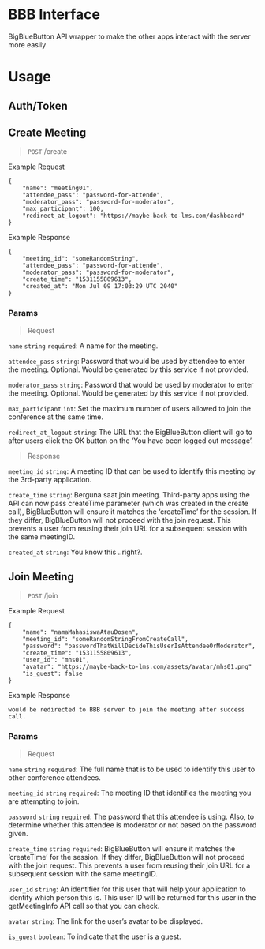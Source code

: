 # BBB Interface
BigBlueButton API wrapper to make the other apps interact with the server more easily

# Usage
## Auth/Token

## Create Meeting
> `POST` /create

Example Request
```
{
    "name": "meeting01",
    "attendee_pass": "password-for-attende",
    "moderator_pass": "password-for-moderator",
    "max_participant": 100,
    "redirect_at_logout": "https://maybe-back-to-lms.com/dashboard"
}
```
Example Response
```
{
    "meeting_id": "someRandomString",
    "attendee_pass": "password-for-attende",
    "moderator_pass": "password-for-moderator",
    "create_time": "1531155809613",
    "created_at": "Mon Jul 09 17:03:29 UTC 2040"
}
```
### Params
> Request

`name` `string` `required`: A name for the meeting.

`attendee_pass` `string`: Password that would be used by attendee to enter the meeting. Optional. Would be generated by this service if not provided.

`moderator_pass` `string`: Password that would be used by moderator to enter the meeting. Optional. Would be generated by this service if not provided.

`max_participant` `int`: Set the maximum number of users allowed to join the conference at the same time.

`redirect_at_logout` `string`: The URL that the BigBlueButton client will go to after users click the OK button on the ‘You have been logged out message’.

> Response

`meeting_id` `string`: A meeting ID that can be used to identify this meeting by the 3rd-party application.

`create_time` `string`: Berguna saat join meeting. Third-party apps using the API can now pass createTime parameter (which was created in the create call), BigBlueButton will ensure it matches the ‘createTime’ for the session. If they differ, BigBlueButton will not proceed with the join request. This prevents a user from reusing their join URL for a subsequent session with the same meetingID.

`created_at` `string`: You know this ..right?.

## Join Meeting
> `POST` /join

Example Request
```
{
    "name": "namaMahasiswaAtauDosen",
    "meeting_id": "someRandomStringFromCreateCall",
    "password": "passwordThatWillDecideThisUserIsAttendeeOrModerator",
    "create_time": "1531155809613",
    "user_id": "mhs01",
    "avatar": "https://maybe-back-to-lms.com/assets/avatar/mhs01.png"
    "is_guest": false
}
```

Example Response
```
would be redirected to BBB server to join the meeting after success call.
```
### Params
> Request

`name` `string` `required`: The full name that is to be used to identify this user to other conference attendees.

`meeting_id` `string` `required`: The meeting ID that identifies the meeting you are attempting to join.

`password` `string` `required`: The password that this attendee is using. Also, to determine whether this attendee is moderator or not based on the password given.

`create_time` `string` `required`: BigBlueButton will ensure it matches the ‘createTime’ for the session. If they differ, BigBlueButton will not proceed with the join request. This prevents a user from reusing their join URL for a subsequent session with the same meetingID.

`user_id` `string`: An identifier for this user that will help your application to identify which person this is. This user ID will be returned for this user in the getMeetingInfo API call so that you can check.

`avatar` `string`: The link for the user’s avatar to be displayed.

`is_guest` `boolean`: To indicate that the user is a guest.
